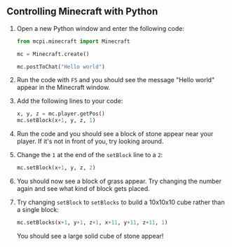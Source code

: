 ## Controlling Minecraft with Python

1. Open a new Python window and enter the following code:

    ```python
    from mcpi.minecraft import Minecraft

    mc = Minecraft.create()

    mc.postToChat("Hello world")
    ```

1. Run the code with `F5` and you should see the message "Hello world" appear in the Minecraft window.

1. Add the following lines to your code:

    ```python
    x, y, z = mc.player.getPos()
    mc.setBlock(x+1, y, z, 1)
    ```

1. Run the code and you should see a block of stone appear near your player. If it's not in front of you, try looking around.

1. Change the `1` at the end of the `setBlock` line to a `2`:

    ```python
    mc.setBlock(x+1, y, z, 2)
    ```

1. You should now see a block of grass appear. Try changing the number again and see what kind of block gets placed.

1. Try changing `setBlock` to `setBlocks` to build a 10x10x10 cube rather than a single block:

    ```python
    mc.setBlocks(x+1, y+1, z+1, x+11, y+11, z+11, 1)
    ```

     You should see a large solid cube of stone appear!
